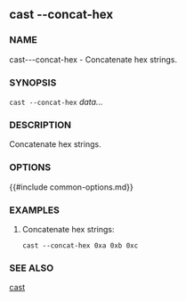 ## cast --concat-hex

### NAME

cast---concat-hex - Concatenate hex strings.

### SYNOPSIS

``cast --concat-hex`` *data...*

### DESCRIPTION

Concatenate hex strings.

### OPTIONS

{{#include common-options.md}}

### EXAMPLES

1. Concatenate hex strings:

       cast --concat-hex 0xa 0xb 0xc

### SEE ALSO

[cast](./cast.md)
